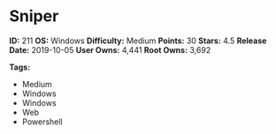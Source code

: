 # Sniper

**ID:** 211
**OS:** Windows
**Difficulty:** Medium
**Points:** 30
**Stars:** 4.5
**Release Date:** 2019-10-05
**User Owns:** 4,441
**Root Owns:** 3,692

**Tags:**
- Medium
- Windows
- Windows
- Web
- Powershell

